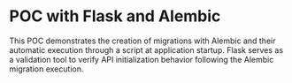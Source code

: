 # POC with Flask and Alembic

This POC demonstrates the creation of migrations with Alembic and their automatic execution through a script at
application startup. Flask serves as a validation tool to verify API initialization behavior following the Alembic
migration execution.
